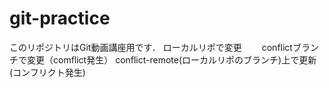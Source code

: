 # git-practice
このリポジトリはGit動画講座用です．
ローカルリポで変更　　
conflictブランチで変更（comflict発生）
conflict-remote(ローカルリポのブランチ)上で更新(コンフリクト発生)

